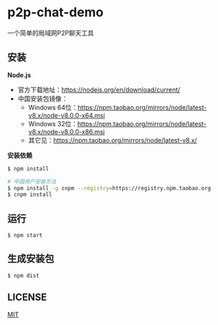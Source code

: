 # p2p-chat-demo

一个简单的局域网P2P聊天工具

## 安装

**Node.js**

- 官方下载地址：https://nodejs.org/en/download/current/
- 中国安装包镜像：
    - Windows 64位：https://npm.taobao.org/mirrors/node/latest-v8.x/node-v8.0.0-x64.msi
    - Windows 32位：https://npm.taobao.org/mirrors/node/latest-v8.x/node-v8.0.0-x86.msi
    - 其它见：https://npm.taobao.org/mirrors/node/latest-v8.x/

**安装依赖**

``` sh
$ npm install

# 中国用户安装方法
$ npm install -g cnpm --registry=https://registry.npm.taobao.org
$ cnpm install
```

## 运行

```
$ npm start
```

## 生成安装包

```
$ npm dist
```

## LICENSE

[MIT](LICENSE)
